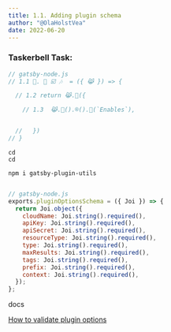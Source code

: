 ```yaml
---
title: 1.1. Adding plugin schema
author: "@OlaHolstVea"
date: 2022-06-20
---
```



### Taskerbell Task:

```js
// gatsby-node.js
// 1.1 🤯. 🔌 ☑️ 🎶  = ({ 😹 }) => {

  // 1.2 return 😹.📖({

    // 1.3  😹.🧶().®️().💁(`Enables`),


  //   })
// }
```

```shell
cd
cd

npm i gatsby-plugin-utils

```

```js

// gatsby-node.js
exports.pluginOptionsSchema = ({ Joi }) => {
  return Joi.object({
    cloudName: Joi.string().required(),
    apiKey: Joi.string().required(),
    apiSecret: Joi.string().required(),
    resourceType: Joi.string().required(),
    type: Joi.string().required(),
    maxResults: Joi.string().required(),
    tags: Joi.string().required(),
    prefix: Joi.string().required(),
    context: Joi.string().required(),
  });
};


```


docs

[How to validate plugin options](https://www.gatsbyjs.com/docs/how-to/plugins-and-themes/configuring-usage-with-plugin-options/#how-to-validate-plugin-options)